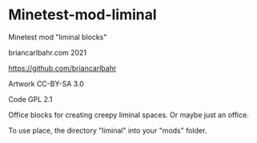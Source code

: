 # Minetest-mod-liminal

Minetest mod "liminal blocks"

briancarlbahr.com 2021

https://github.com/briancarlbahr

Artwork CC-BY-SA 3.0

Code GPL 2.1


Office blocks for creating creepy liminal spaces.  Or maybe just an office.


To use place, the directory "liminal" into your "mods" folder.


